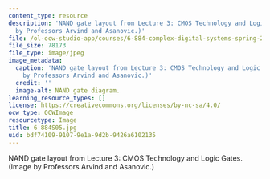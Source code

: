 ```yaml
---
content_type: resource
description: 'NAND gate layout from Lecture 3: CMOS Technology and Logic Gates. (Image
  by Professors Arvind and Asanovic.)'
file: /ol-ocw-studio-app/courses/6-884-complex-digital-systems-spring-2005/bdf7410991079e1a9d2b9426a6102135_6-884S05.jpg
file_size: 78173
file_type: image/jpeg
image_metadata:
  caption: 'NAND gate layout from Lecture 3: CMOS Technology and Logic Gates. (Image
    by Professors Arvind and Asanovic.)'
  credit: ''
  image-alt: NAND gate diagram.
learning_resource_types: []
license: https://creativecommons.org/licenses/by-nc-sa/4.0/
ocw_type: OCWImage
resourcetype: Image
title: 6-884S05.jpg
uid: bdf74109-9107-9e1a-9d2b-9426a6102135
---
```

NAND gate layout from Lecture 3: CMOS Technology and Logic Gates. (Image by Professors Arvind and Asanovic.)